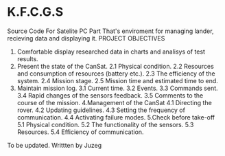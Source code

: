 # K.F.C.G.S
Source Code For Satelite PC Part
 That's enviroment for managing lander, recieving data and displaying it.
                         PROJECT OBJECTIVES

  1. Comfortable display researched data in charts and analisys of test results.
  2. Present the state of the CanSat.
     2.1 Physical condition.
     2.2 Resources and consumption of resources (battery etc.).
     2.3 The efficiency of the system.
     2.4 Mission stage.
     2.5 Mission time and estimated time to end.
  3. Maintain mission log.
     3.1 Current time.
     3.2 Events.
     3.3 Commands sent.
     3.4 Rapid changes of the sensors feedback.
     3.5 Comments to the course of the mission.
 4.Management of the CanSat
     4.1 Directing the rover.
     4.2 Updating guidelines.
     4.3 Setting the frequency of communication.
     4.4 Activating failure modes.
 5.Check before take-off
     5.1 Physical condition.
     5.2 The functionality of the sensors.
     5.3 Resources.
     5.4 Efficiency of communication.












 To be updated.                                       Writtten by Juzeg
